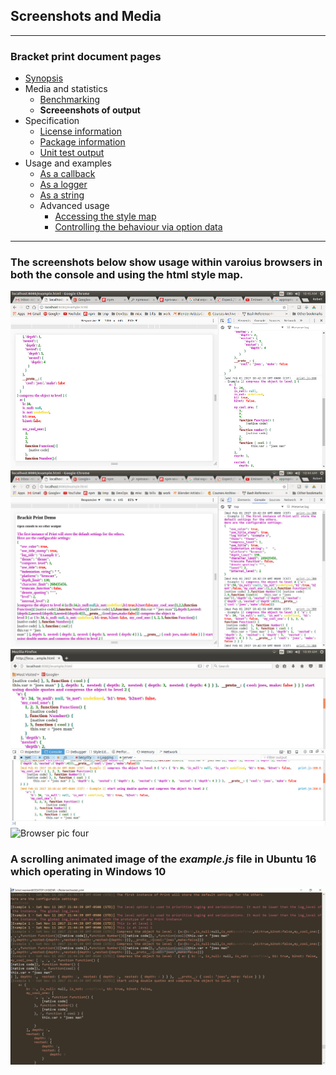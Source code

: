 ## Screenshots and Media

---
### Bracket print document pages
* [Synopsis](https://github.com/restarian/bracket_print/blob/master/docs/synopsis.md)
* Media and statistics
  * [Benchmarking](https://github.com/restarian/bracket_print/blob/master/docs/media_and_statistics/benchmarking.md)
  * **Screeenshots of output**
* Specification
  * [License information](https://github.com/restarian/bracket_print/blob/master/docs/specification/license_information.md)
  * [Package information](https://github.com/restarian/bracket_print/blob/master/docs/specification/package_information.md)
  * [Unit test output](https://github.com/restarian/bracket_print/blob/master/docs/specification/unit_test_output.md)
* Usage and examples
  * [As a callback](https://github.com/restarian/bracket_print/blob/master/docs/usage_and_examples/as_a_callback.md)
  * [As a logger](https://github.com/restarian/bracket_print/blob/master/docs/usage_and_examples/as_a_logger.md)
  * [As a string](https://github.com/restarian/bracket_print/blob/master/docs/usage_and_examples/as_a_string.md)
  * Advanced usage
    * [Accessing the style map](https://github.com/restarian/bracket_print/blob/master/docs/usage_and_examples/advanced_usage/accessing_the_style_map.md)
    * [Controlling the behaviour via option data](https://github.com/restarian/bracket_print/blob/master/docs/usage_and_examples/advanced_usage/controlling_the_behaviour_via_option_data.md)

---

### The screenshots below show usage within varoius browsers in both the console and using the html style map.

![Browser pic one](https://raw.githubusercontent.com/restarian/bracket_print/master/example/image/browser_pic_1.jpg)
![Browser pic two](https://raw.githubusercontent.com/restarian/bracket_print/master/example/image/browser_pic_2.jpg)
![Browser pic three](https://raw.githubusercontent.com/restarian/bracket_print/master/example/image/browser_pic_3.jpg)
![Browser pic four](https://raw.githubusercontent.com/restarian/bracket_print/master/example/image/browser_pic_4.jpg)

### A scrolling animated image of the *example.js* file in Ubuntu 16 which operating in Windows 10

![Scrolling Screenshots in Ubuntu](https://raw.githubusercontent.com/restarian/bracket_print/master/doc/image/output_scroll_ubuntu_medium.gif)

